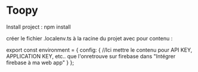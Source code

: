 # Toopy

Install project :
npm install

créer le fichier .localenv.ts à la racine du projet avec pour contenu :


export const environment = {
  config: {
    //Ici mettre le contenu pour API KEY, APPLICATION KEY, etc.. que l'onretrouve sur firebase dans "Intégrer firebase à ma web app"
  }
};
